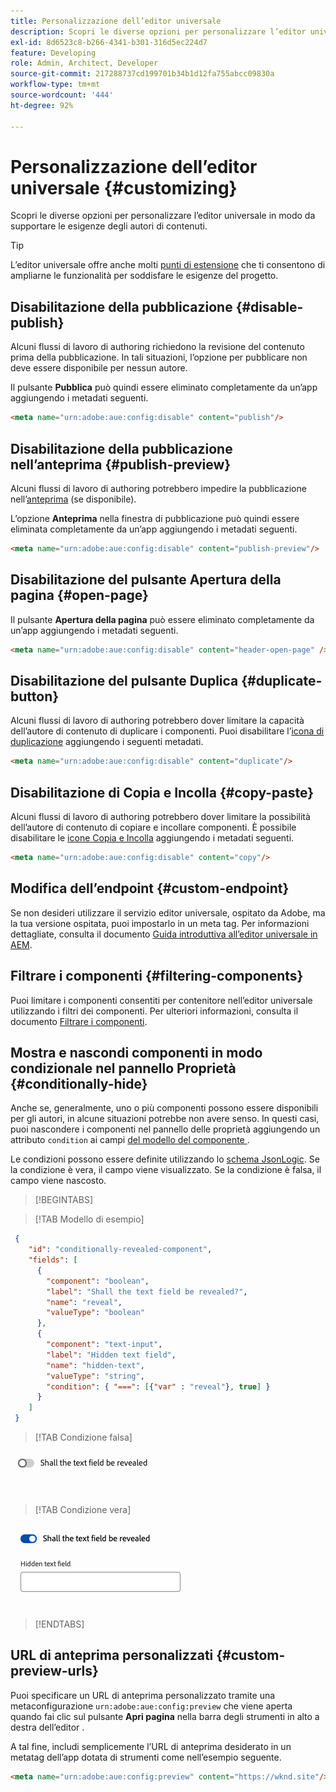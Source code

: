 ```yaml
---
title: Personalizzazione dell’editor universale
description: Scopri le diverse opzioni per personalizzare l’editor universale in modo da supportare le esigenze degli autori di contenuti.
exl-id: 8d6523c8-b266-4341-b301-316d5ec224d7
feature: Developing
role: Admin, Architect, Developer
source-git-commit: 217288737cd199701b34b1d12fa755abcc09830a
workflow-type: tm+mt
source-wordcount: '444'
ht-degree: 92%

---
```



# Personalizzazione dell’editor universale {#customizing}

Scopri le diverse opzioni per personalizzare l’editor universale in modo da supportare le esigenze degli autori di contenuti.

>[!TIP]
>
>L’editor universale offre anche molti [punti di estensione](/help/implementing/universal-editor/extending.md) che ti consentono di ampliarne le funzionalità per soddisfare le esigenze del progetto.

## Disabilitazione della pubblicazione {#disable-publish}

Alcuni flussi di lavoro di authoring richiedono la revisione del contenuto prima della pubblicazione. In tali situazioni, l’opzione per pubblicare non deve essere disponibile per nessun autore.

Il pulsante **Pubblica** può quindi essere eliminato completamente da un’app aggiungendo i metadati seguenti.

```html
<meta name="urn:adobe:aue:config:disable" content="publish"/>
```

## Disabilitazione della pubblicazione nell’anteprima {#publish-preview}

Alcuni flussi di lavoro di authoring potrebbero impedire la pubblicazione nell’[anteprima](/help/sites-cloud/authoring/sites-console/previewing-content.md) (se disponibile).

L’opzione **Anteprima** nella finestra di pubblicazione può quindi essere eliminata completamente da un’app aggiungendo i metadati seguenti.

```html
<meta name="urn:adobe:aue:config:disable" content="publish-preview"/>
```

## Disabilitazione del pulsante Apertura della pagina {#open-page}

Il pulsante **Apertura della pagina** può essere eliminato completamente da un’app aggiungendo i metadati seguenti.

```html
<meta name="urn:adobe:aue:config:disable" content="header-open-page" />
```

## Disabilitazione del pulsante Duplica {#duplicate-button}

Alcuni flussi di lavoro di authoring potrebbero dover limitare la capacità dell’autore di contenuto di duplicare i componenti. Puoi disabilitare l’[icona di duplicazione](/help/sites-cloud/authoring/universal-editor/navigation.md#duplicate) aggiungendo i seguenti metadati.

```html
<meta name="urn:adobe:aue:config:disable" content="duplicate"/>
```

## Disabilitazione di Copia e Incolla {#copy-paste}

Alcuni flussi di lavoro di authoring potrebbero dover limitare la possibilità dell’autore di contenuto di copiare e incollare componenti. È possibile disabilitare le [icone Copia e Incolla](/help/sites-cloud/authoring/universal-editor/authoring.md#copy-paste) aggiungendo i metadati seguenti.

```html
<meta name="urn:adobe:aue:config:disable" content="copy"/>
```

## Modifica dell’endpoint {#custom-endpoint}

Se non desideri utilizzare il servizio editor universale, ospitato da Adobe, ma la tua versione ospitata, puoi impostarlo in un meta tag. Per informazioni dettagliate, consulta il documento [Guida introduttiva all’editor universale in AEM](/help/implementing/universal-editor/getting-started.md##configuration-settings).

## Filtrare i componenti {#filtering-components}

Puoi limitare i componenti consentiti per contenitore nell’editor universale utilizzando i filtri dei componenti. Per ulteriori informazioni, consulta il documento [Filtrare i componenti](/help/implementing/universal-editor/filtering.md).

## Mostra e nascondi componenti in modo condizionale nel pannello Proprietà {#conditionally-hide}

Anche se, generalmente, uno o più componenti possono essere disponibili per gli autori, in alcune situazioni potrebbe non avere senso. In questi casi, puoi nascondere i componenti nel pannello delle proprietà aggiungendo un attributo `condition` ai campi [ del modello del componente ](/help/implementing/universal-editor/field-types.md#fields).

Le condizioni possono essere definite utilizzando lo [schema JsonLogic](https://jsonlogic.com/). Se la condizione è vera, il campo viene visualizzato. Se la condizione è falsa, il campo viene nascosto.

>[!BEGINTABS]

>[!TAB Modello di esempio]

```json
 {
    "id": "conditionally-revealed-component",
    "fields": [
      {
        "component": "boolean",
        "label": "Shall the text field be revealed?",
        "name": "reveal",
        "valueType": "boolean"
      },
      {
        "component": "text-input",
        "label": "Hidden text field",
        "name": "hidden-text",
        "valueType": "string",
        "condition": { "===": [{"var" : "reveal"}, true] }
      }
    ]
 }
```

>[!TAB Condizione falsa]

![Campo di testo nascosto](assets/hidden.png)

>[!TAB Condizione vera]

![Campo di testo mostrato](assets/shown.png)

>[!ENDTABS]

## URL di anteprima personalizzati {#custom-preview-urls}

Puoi specificare un URL di anteprima personalizzato tramite una metaconfigurazione `urn:adobe:aue:config:preview` che viene aperta quando fai clic sul pulsante **Apri pagina** nella barra degli strumenti in alto a destra dell’editor [](/help/sites-cloud/authoring/universal-editor/navigation.md#universal-editor-toolbar).

A tal fine, includi semplicemente l’URL di anteprima desiderato in un metatag dell’app dotata di strumenti come nell’esempio seguente.

```html
<meta name="urn:adobe:aue:config:preview" content="https://wknd.site"/>
```
